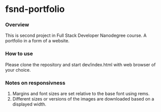 # fsnd-portfolio

### Overview
This is second project in Full Stack Developer Nanodegree course.
A portfolio in a form of a website.

### How to use
Please clone the repository and start dev/index.html with web browser of your choice.

### Notes on responsivness
1. Margins and font sizes are set relative to the base font using rems.
2. Different sizes or versions of the images are downloaded based on a displayed width.
